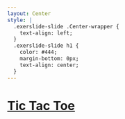 ```yaml
---
layout: Center
style: |
  .exerslide-slide .Center-wrapper {
    text-align: left;
  }
  .exerslide-slide h1 {
    color: #444;
    margin-bottom: 0px;
    text-align: center;
  }
---
```


# [Tic Tac Toe](http://s.codepen.io/spicyj/debug/qNOZOP)
